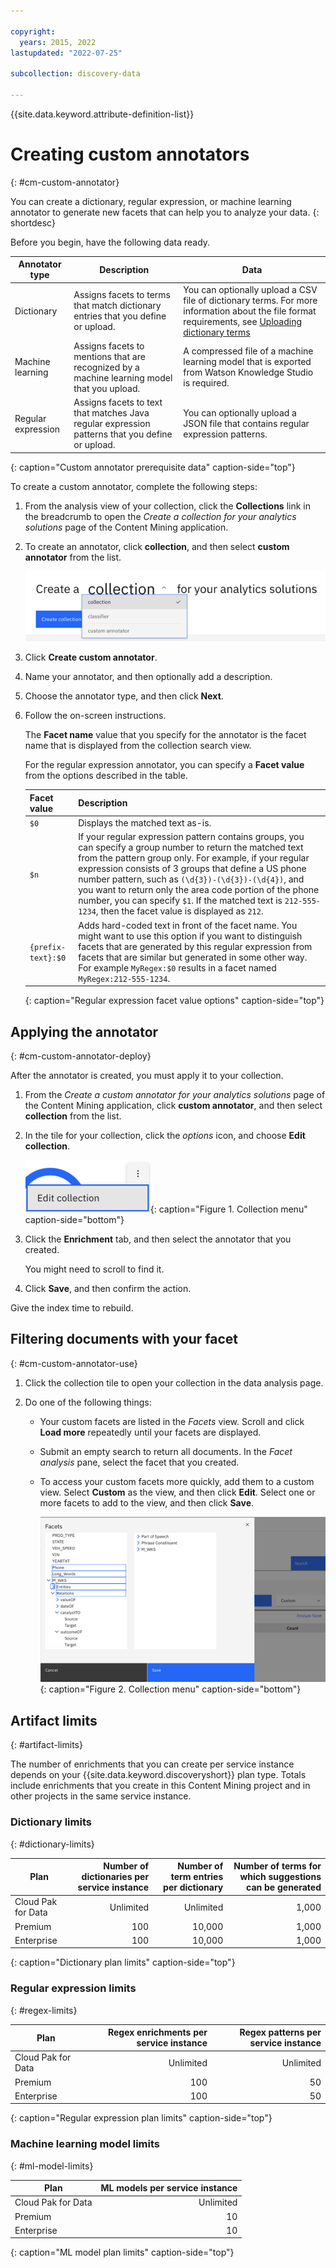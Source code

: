 ```yaml
---

copyright:
  years: 2015, 2022
lastupdated: "2022-07-25"

subcollection: discovery-data

---
```


{{site.data.keyword.attribute-definition-list}}

# Creating custom annotators
{: #cm-custom-annotator}

You can create a dictionary, regular expression, or machine learning annotator to generate new facets that can help you to analyze your data.
{: shortdesc}

Before you begin, have the following data ready.

| Annotator type | Description | Data |
|----------------|-------------|------|
| Dictionary | Assigns facets to terms that match dictionary entries that you define or upload. | You can optionally upload a CSV file of dictionary terms. For more information about the file format requirements, see [Uploading dictionary terms](/docs/discovery-data?topic=discovery-data-domain#dictionary-csv) |
| Machine learning | Assigns facets to mentions that are recognized by a machine learning model that you upload. | A compressed file of a machine learning model that is exported from Watson Knowledge Studio is required. |
| Regular expression | Assigns facets to text that matches Java regular expression patterns that you define or upload. | You can optionally upload a JSON file that contains regular expression patterns. |
{: caption="Custom annotator prerequisite data" caption-side="top"}

To create a custom annotator, complete the following steps:

1.  From the analysis view of your collection, click the **Collections** link in the breadcrumb to open the *Create a collection for your analytics solutions* page of the Content Mining application.

1.  To create an annotator, click **collection**, and then select **custom annotator** from the list.

    ![Shows the collection menu](images/cm-collection-menu.png)

1.  Click **Create custom annotator**.
1.  Name your annotator, and then optionally add a description.
1.  Choose the annotator type, and then click **Next**.
1.  Follow the on-screen instructions.

    The **Facet name** value that you specify for the annotator is the facet name that is displayed from the collection search view.

    For the regular expression annotator, you can specify a **Facet value** from the options described in the table.

    | Facet value | Description |
    |-------------|-------------|
    | `$0` | Displays the matched text as-is. | If the matched text is `212-555-1234`, then the facet value is displayed as `212-555-1234`. |
    | `$n` | If your regular expression pattern contains groups, you can specify a group number to return the matched text from the pattern group only. For example, if your regular expression consists of 3 groups that define a US phone number pattern, such as `(\d{3})-(\d{3})-(\d{4})`, and you want to return only the area code portion of the phone number, you can specify `$1`. If the matched text is `212-555-1234`, then the facet value is displayed as `212`. |
    | `{prefix-text}:$0` | Adds hard-coded text in front of the facet name. You might want to use this option if you want to distinguish facets that are generated by this regular expression from facets that are similar but generated in some other way. For example `MyRegex:$0` results in a facet named `MyRegex:212-555-1234`.
    {: caption="Regular expression facet value options" caption-side="top"}

## Applying the annotator
{: #cm-custom-annotator-deploy}

After the annotator is created, you must apply it to your collection. 

1.  From the *Create a custom annotator for your analytics solutions* page of the Content Mining application, click **custom annotator**, and then select **collection** from the list.
1.  In the tile for your collection, click the *options* icon, and choose **Edit collection**.

    ![Collection tile overflow menu](images/cm-edit-colxn-icon.png){: caption="Figure 1. Collection menu" caption-side="bottom"}

1.  Click the **Enrichment** tab, and then select the annotator that you created. 

    You might need to scroll to find it.
1.  Click **Save**, and then confirm the action.

Give the index time to rebuild.

## Filtering documents with your facet
{: #cm-custom-annotator-use}

1.  Click the collection tile to open your collection in the data analysis page.
1.  Do one of the following things:

    -   Your custom facets are listed in the *Facets* view. Scroll and click **Load more** repeatedly until your facets are displayed.
    -   Submit an empty search to return all documents. In the *Facet analysis* pane, select the facet that you created.
    -   To access your custom facets more quickly, add them to a custom view. Select **Custom** as the view, and then click **Edit**. Select one or more facets to add to the view, and then click **Save**.

        ![Custom view](images/cm-custom-view.png){: caption="Figure 2. Collection menu" caption-side="bottom"}

## Artifact limits
{: #artifact-limits}

The number of enrichments that you can create per service instance depends on your {{site.data.keyword.discoveryshort}} plan type. Totals include enrichments that you create in this Content Mining project and in other projects in the same service instance.

### Dictionary limits
{: #dictionary-limits}

| Plan | Number of dictionaries per service instance | Number of term entries per dictionary | Number of terms for which suggestions can be generated |
|-----------|-------------------:|------------------------:|--------------------------:|
| Cloud Pak for Data | Unlimited | Unlimited | 1,000 |
| Premium | 100 | 10,000 | 1,000 |
| Enterprise | 100 | 10,000 | 1,000 |
{: caption="Dictionary plan limits" caption-side="top"}

### Regular expression limits
{: #regex-limits}

| Plan | Regex enrichments per service instance | Regex patterns per service instance | 
|------|------------------------------------:|---------------------------------------:|
| Cloud Pak for Data | Unlimited | Unlimited |
| Premium | 100 | 50 |
| Enterprise | 100 | 50 |
{: caption="Regular expression plan limits" caption-side="top"}

### Machine learning model limits
{: #ml-model-limits}

| Plan      | ML models per service instance |
|-----------|-------------------:|
| Cloud Pak for Data | Unlimited |
| Premium | 10 |
| Enterprise | 10 |
{: caption="ML model plan limits" caption-side="top"}
